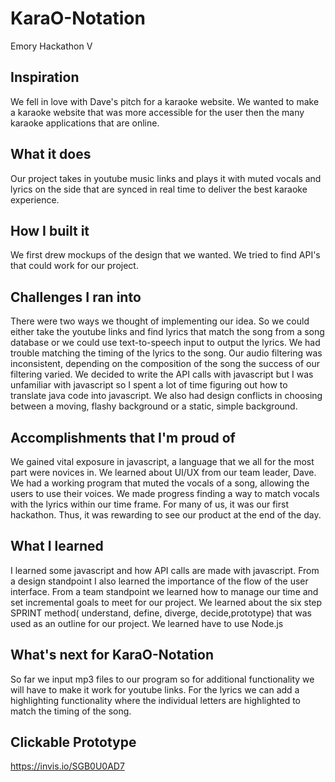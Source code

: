 # KaraO-Notation
Emory Hackathon V

## Inspiration
We fell in love with Dave's pitch for a karaoke website. We wanted to make a karaoke website that was more accessible for the user then the many karaoke applications that are online.

## What it does
Our project takes in youtube music links and plays it with muted vocals and lyrics on the side that are synced in real time to deliver the best karaoke experience.

## How I built it
We first drew mockups of the design that we wanted. We tried to find API's that could work for our project. 

## Challenges I ran into
There were two ways we thought of implementing our idea. So we could either take the youtube links and find lyrics that match the song from a song database or we could use text-to-speech input to output the lyrics. We had trouble matching the timing of the lyrics to the song. Our audio filtering was inconsistent, depending on the composition of the song the success of our filtering varied. We decided to write the API calls with javascript but I was unfamiliar with javascript so I spent a lot of time figuring out how to translate java code into javascript. We also had design conflicts in choosing between a moving, flashy background or a static, simple background. 

## Accomplishments that I'm proud of
We gained vital exposure in javascript, a language that we all for the most part were novices in. We learned about UI/UX from our team leader, Dave. We had a working program that muted the vocals of a song, allowing the users to use their voices. We made progress finding a way to match vocals with the lyrics within our time frame.  For many of us, it was our first hackathon. Thus, it was rewarding to see our product at the end of the day.

## What I learned
I learned some javascript and how API calls are made with javascript. From a design standpoint I also learned the importance of the flow of the user interface. From a team standpoint we learned how to manage our time and set incremental goals to meet for our project. We learned about the six step SPRINT method( understand, define, diverge, decide,prototype) that was used as an outline for our project. We learned have to use Node.js

## What's next for KaraO-Notation
So far we input mp3 files to our program so for additional functionality we will have to make it work for youtube links. For the lyrics we can add a highlighting functionality where the individual letters are highlighted to match the timing of the song.

## Clickable Prototype
https://invis.io/SGB0U0AD7
